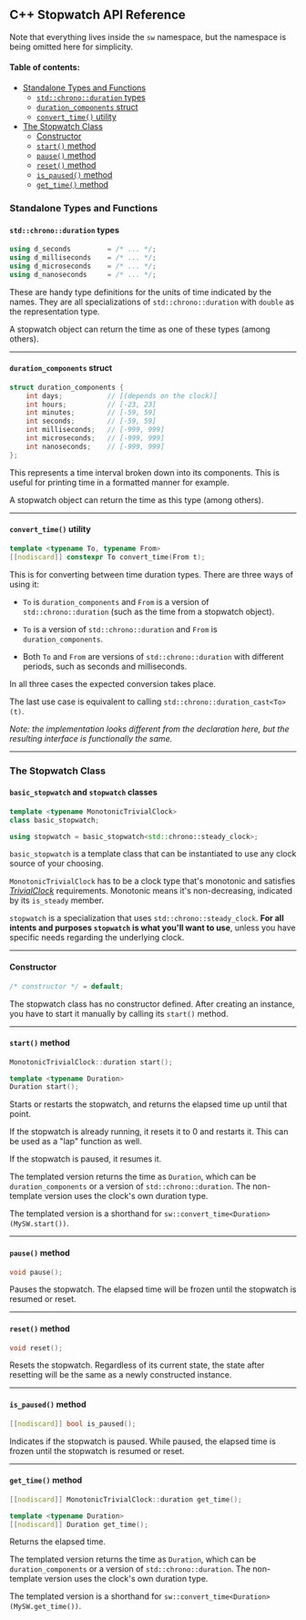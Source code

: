 ## C++ Stopwatch API Reference


Note that everything lives inside the `sw` namespace, but the namespace is being omitted here for simplicity.

#### Table of contents:
  * [Standalone Types and Functions](#standalone-types-and-functions)
    * [`std::chrono::duration` types](#stdchronoduration-types)
    * [`duration_components` struct](#duration_components-struct)
    * [`convert_time()` utility](#convert_time-utility)
  * [The Stopwatch Class](#the-stopwatch-class)
    * [Constructor](#constructor)
    * [`start()` method](#start-method)
    * [`pause()` method](#pause-method)
    * [`reset()` method](#reset-method)
    * [`is_paused()` method](#is_paused-method)
    * [`get_time()` method](#get_time-method)


### Standalone Types and Functions

#### `std::chrono::duration` types
```cpp
using d_seconds         = /* ... */;
using d_milliseconds    = /* ... */;
using d_microseconds    = /* ... */;
using d_nanoseconds     = /* ... */;
```
These are handy type definitions for the units of time indicated by the names. They are all specializations of `std::chrono::duration` with `double` as the representation type.

A stopwatch object can return the time as one of these types (among others).
___

#### `duration_components` struct
```cpp
struct duration_components {
    int days;           // [(depends on the clock)]
    int hours;          // [-23, 23]
    int minutes;        // [-59, 59]
    int seconds;        // [-59, 59]
    int milliseconds;   // [-999, 999]
    int microseconds;   // [-999, 999]
    int nanoseconds;    // [-999, 999]
};
```
This represents a time interval broken down into its components. This is useful for printing time in a formatted manner for example.

A stopwatch object can return the time as this type (among others).
___

#### `convert_time()` utility
```cpp
template <typename To, typename From>
[[nodiscard]] constexpr To convert_time(From t);
```
This is for converting between time duration types. There are three ways of using it:

 * `To` is `duration_components` and `From` is a version of `std::chrono::duration` (such as the time from a stopwatch object).

 * `To` is a version of `std::chrono::duration` and `From` is `duration_components`.

 * Both `To` and `From` are versions of `std::chrono::duration` with different periods, such as seconds and milliseconds.

In all three cases the expected conversion takes place.

The last use case is equivalent to calling `std::chrono::duration_cast<To>(t)`.

*Note: the implementation looks different from the declaration here, but the resulting interface is functionally the same.*
___


### The Stopwatch Class

#### `basic_stopwatch` and `stopwatch` classes
```cpp
template <typename MonotonicTrivialClock>
class basic_stopwatch;

using stopwatch = basic_stopwatch<std::chrono::steady_clock>;
```
`basic_stopwatch` is a template class that can be instantiated to use any clock source of your choosing.

`MonotonicTrivialClock` has to be a clock type that's monotonic and satisfies [*TrivialClock*](https://en.cppreference.com/w/cpp/named_req/TrivialClock) requirements. Monotonic means it's non-decreasing, indicated by its `is_steady` member.

`stopwatch` is a specialization that uses `std::chrono::steady_clock`. **For all intents and purposes `stopwatch` is what you'll want to use**, unless you have specific needs regarding the underlying clock.
___

#### Constructor
```cpp
/* constructor */ = default;
```
The stopwatch class has no constructor defined. After creating an instance, you have to start it manually by calling its `start()` method.
___

#### `start()` method
```cpp
MonotonicTrivialClock::duration start();

template <typename Duration>
Duration start();
```
Starts or restarts the stopwatch, and returns the elapsed time up until that point.

If the stopwatch is already running, it resets it to 0 and restarts it. This can be used as a "lap" function as well.

If the stopwatch is paused, it resumes it.

The templated version returns the time as `Duration`, which can be `duration_components` or a version of `std::chrono::duration`. The non-template version uses the clock's own duration type.

The templated version is a shorthand for `sw::convert_time<Duration>(MySW.start())`.
___

#### `pause()` method
```cpp
void pause();
```
Pauses the stopwatch. The elapsed time will be frozen until the stopwatch is resumed or reset.
___

#### `reset()` method
```cpp
void reset();
```
Resets the stopwatch. Regardless of its current state, the state after resetting will be the same as a newly constructed instance.
___

#### `is_paused()` method
```cpp
[[nodiscard]] bool is_paused();
```
Indicates if the stopwatch is paused. While paused, the elapsed time is frozen until the stopwatch is resumed or reset.
___

#### `get_time()` method
```cpp
[[nodiscard]] MonotonicTrivialClock::duration get_time();

template <typename Duration>
[[nodiscard]] Duration get_time();
```
Returns the elapsed time.

The templated version returns the time as `Duration`, which can be `duration_components` or a version of `std::chrono::duration`. The non-template version uses the clock's own duration type.

The templated version is a shorthand for `sw::convert_time<Duration>(MySW.get_time())`.